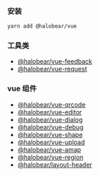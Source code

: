 ### 安装

```bash
yarn add @halobear/vue
```

### 工具类

- [@halobear/vue-feedback](./vue-feedback)
- [@halobear/vue-request](./vue-request)

### vue 组件

- [@halobear/vue-qrcode](./vue-qrcode)
- [@halobear/vue-editor](./vue-editor)
- [@halobear/vue-dialog](./vue-dialog)
- [@halobear/vue-debug](./vue-debug)
- [@halobear/vue-shape](./vue-shape)
- [@halobear/vue-upload](./vue-upload)
- [@halobear/vue-amap](./vue-amap)
- [@halobear/vue-region](./vue-region)
- [@halobear/layout-header](./layout-header)
